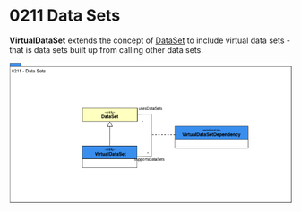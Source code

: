 <!-- SPDX-License-Identifier: CC-BY-4.0 -->
<!-- Copyright Contributors to the ODPi Egeria project. -->

# 0211 Data Sets

**VirtualDataSet** extends the concept of [DataSet](0010-Base-Model.md) to include
virtual data sets - that is data sets built up from calling other data sets.

![UML](0211-Data-Sets.png)